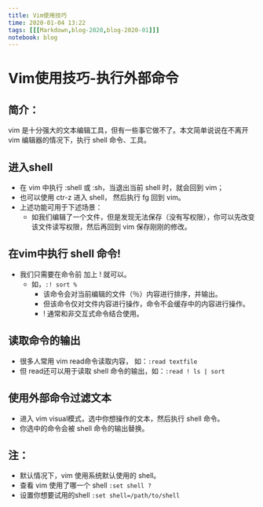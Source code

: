 ```yaml
---
title: Vim使用技巧
time: 2020-01-04 13:22
tags: [[[Markdown,blog-2020,blog-2020-01]]]
notebook: blog
---
```


# Vim使用技巧-执行外部命令


## 简介：

vim 是十分强大的文本编辑工具，但有一些事它做不了。本文简单说说在不离开 vim 编辑器的情况下，执行 shell 命令、工具。

## 进入shell

- 在 vim 中执行 :shell 或 :sh，当退出当前 shell 时，就会回到 vim；
- 也可以使用 ctr-z 进入 shell， 然后执行 fg 回到 vim。
- 上述功能可用于下述场景：
    - 如我们编辑了一个文件，但是发现无法保存（没有写权限），你可以先改变该文件读写权限，然后再回到 vim 保存刚刚的修改。

## 在vim中执行 shell 命令!

- 我们只需要在命令前 加上 ! 就可以。
    - 如，`:! sort %`
        - 该命令会对当前编辑的文件（％）内容进行排序，并输出。
        - 但该命令仅对文件内容进行操作，命令不会缓存中的内容进行操作。
        - ! 通常和非交互式命令结合使用。

## 读取命令的输出

- 很多人常用 vim read命令读取内容， 如：`:read textfile`
- 但 read还可以用于读取 shell 命令的输出，如：`:read ! ls | sort`

## 使用外部命令过滤文本

- 进入 vim visual模式，选中你想操作的文本，然后执行 shell 命令。
- 你选中的命令会被 shell 命令的输出替换。

## 注：

- 默认情况下，vim 使用系统默认使用的 shell。
- 查看 vim 使用了哪一个 shell `:set shell ?`
- 设置你想要试用的shell `:set shell=/path/to/shell`


